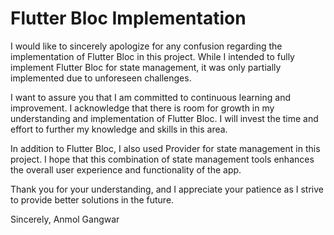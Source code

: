 # Flutter Bloc Implementation

I would like to sincerely apologize for any confusion regarding the implementation of Flutter Bloc in this project. While I intended to fully implement Flutter Bloc for state management, it was only partially implemented due to unforeseen challenges.

I want to assure you that I am committed to continuous learning and improvement. I acknowledge that there is room for growth in my understanding and implementation of Flutter Bloc. I will invest the time and effort to further my knowledge and skills in this area.

In addition to Flutter Bloc, I also used Provider for state management in this project. I hope that this combination of state management tools enhances the overall user experience and functionality of the app.

Thank you for your understanding, and I appreciate your patience as I strive to provide better solutions in the future.

Sincerely,
Anmol Gangwar